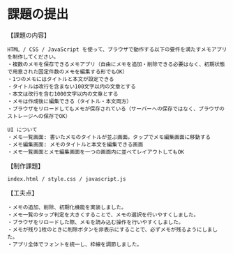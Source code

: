 # 課題の提出

【課題の内容】

    HTML / CSS / JavaScript を使って、ブラウザで動作する以下の要件を満たすメモアプリを制作してください。
    ・複数のメモを保存できるメモアプリ（自由にメモを追加・削除できる必要はなく、初期状態で用意された固定件数のメモを編集する形でもOK）
    ・1つのメモにはタイトルと本文が設定できる
    ・タイトルは改行を含まない100文字以内の文章とする
    ・本文は改行を含む1000文字以内の文章とする
    ・メモは作成後に編集できる（タイトル・本文両方）
    ・ブラウザをリロードしてもメモが保存されている（サーバーへの保存ではなく、ブラウザのストレージへの保存でOK）
    
    UI について
    ・メモ一覧画面: 書いたメモのタイトルが並ぶ画面。タップでメモ編集画面に移動する
    ・メモ編集画面: メモのタイトルと本文を編集できる画面
    ・メモ一覧画面とメモ編集画面を一つの画面内に並べてレイアウトしてもOK


【制作課題】

    index.html / style.css / javascript.js


【工夫点】

    ・メモの追加、削除、初期化機能を実装しました。
    ・メモ一覧のタップ判定を大きくすることで、メモの選択を行いやすくしました。
    ・ブラウザをリロードした際、メモを読み込む操作を行いやすくしました。
    ・メモが残り1枚のときに削除ボタンを非表示にすることで、必ずメモが残るようにしました。
    ・アプリ全体でフォントを統一し、枠線を調節しました。
